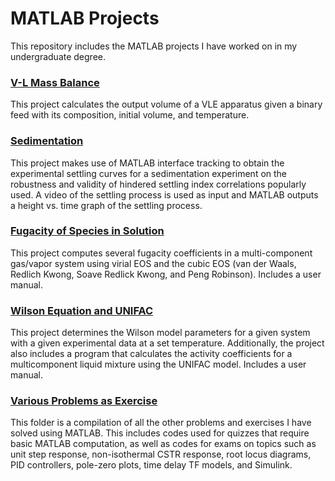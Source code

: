 # MATLAB Projects
This repository includes the MATLAB projects I have worked on in my undergraduate degree.

### [V-L Mass Balance](https://github.com/pjbramos/matlab_projects/tree/main/V-L%20mass%20balance)
This project calculates the output volume of a VLE apparatus given a binary feed with its composition, initial volume, and temperature.

### [Sedimentation](https://github.com/pjbramos/matlab_projects/tree/main/Sedimentation)
This project makes use of MATLAB interface tracking to obtain the experimental settling curves for a sedimentation experiment on the robustness and validity of hindered settling index correlations popularly used. A video of the settling process is used as input and MATLAB outputs a height vs. time graph of the settling process.

### [Fugacity of Species in Solution](https://github.com/pjbramos/matlab_projects/tree/main/Fugacity)
This project computes several fugacity coefficients in a multi-component gas/vapor system using virial EOS and the cubic EOS (van der Waals, Redlich Kwong, Soave Redlick Kwong, and Peng Robinson). Includes a user manual.

### [Wilson Equation and UNIFAC](https://github.com/pjbramos/matlab_projects/tree/main/Wilson%20and%20UNIFAC)
This project determines the Wilson model parameters for a given system with a given experimental data at a set temperature. Additionally, the project also includes a program that calculates the activity coefficients for a multicomponent liquid mixture using the UNIFAC model. Includes a user manual.

### [Various Problems as Exercise](https://github.com/pjbramos/matlab_projects/tree/main/Exercise)
This folder is a compilation of all the other problems and exercises I have solved using MATLAB. This includes codes used for quizzes that require basic MATLAB computation, as well as codes for exams on topics such as unit step response, non-isothermal CSTR response, root locus diagrams, PID controllers, pole-zero plots, time delay TF models, and Simulink.
